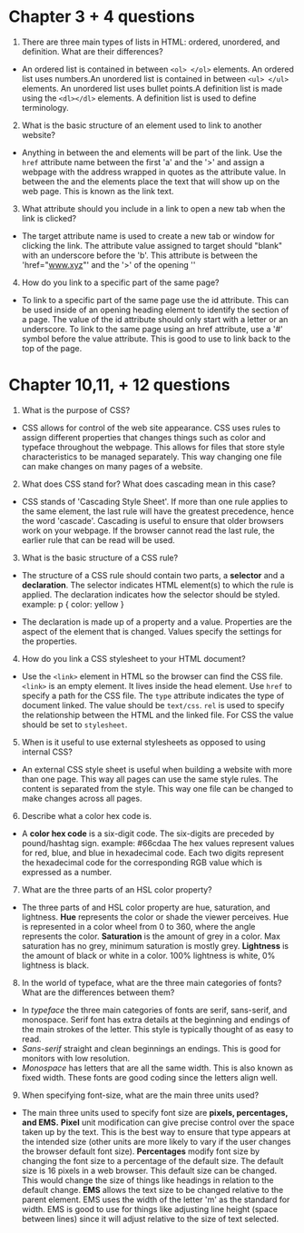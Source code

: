 # Chapter 3 + 4 questions #

1. There are three main types of lists in HTML: ordered, unordered, and definition. What are their differences?

- An ordered list is contained in between `<ol> </ol>` elements. An ordered list uses numbers.An unordered list is contained in between `<ul> </ul>` elements. An unordered list uses bullet points.A definition list is made using the `<dl></dl>` elements. A definition list is used to define terminology.


2. What is the basic structure of an element used to link to another website?

 - Anything in between the <a> and </a> elements will be part of the link.
 Use the `href` attribute name between the first 'a' and the '>' and assign a webpage with the address wrapped in quotes as the attribute value.
 In between the <a> and the </a> elements place the text that will show up on the web page. This is known as the link text.


3. What attribute should you include in a link to open a new tab when the link is clicked?

- The target attribute name is used to create a new tab or window for clicking the link. The attribute value assigned to target should "blank" with an underscore before the 'b'. This attribute is between the 'href="www.xyz"' and the '>' of the opening '<a>'


4. How do you link to a specific part of the same page?

- To link to a specific part of the same page use the id attribute. This can be used inside of an opening heading element to identify the section of a page. The value of the id attribute should only start with a letter or an underscore.
To link to the same page using an href attribute, use a '#' symbol before the value attribute. This is good to use to link back to the top of the page.


# Chapter 10,11, + 12 questions #

1. What is the purpose of CSS?

- CSS allows for control of the web site appearance. CSS uses rules to assign different properties that changes things such as color and typeface throughout the webpage. This allows for files that store style characteristics to be managed separately. This way changing one file can make changes on many pages of a website.


2. What does CSS stand for? What does cascading mean in this case?

- CSS stands of 'Cascading Style Sheet'. If more than one rule applies to the same element, the last rule will have the greatest precedence, hence the word 'cascade'. Cascading is useful to ensure that older browsers work on your webpage. If the browser cannot read the last rule, the earlier rule that can be read will be used.  


3. What is the basic structure of a CSS rule?

- The structure of a CSS rule should contain two parts, a **selector** and a **declaration**. The selector indicates HTML element(s) to which the rule is applied. The declaration indicates how the selector should be styled. example: p { color: yellow }

- The declaration is made up of a property and a value. Properties are the aspect of the element that is changed. Values specify the settings for the properties.


4. How do you link a CSS stylesheet to your HTML document?

- Use the `<link>` element in HTML so the browser can find the CSS file. `<link>` is an empty element. It lives inside the head element.
Use `href` to specify a path for the CSS file. The `type` attribute indicates the type of document linked. The value should be `text/css`. `rel` is used to specify the relationship between the HTML and the linked file. For CSS the value should be set to `stylesheet`.

5. When is it useful to use external stylesheets as opposed to using internal CSS?

- An external CSS style sheet is useful when building a website with more than one page. This way all pages can use the same style rules. The content is separated from the style. This way one file can be changed to make changes across all pages.


6. Describe what a color hex code is.

- A **color hex code** is a six-digit code. The six-digits are preceded by pound/hashtag sign. example: #66cdaa
The hex values represent values for red, blue, and blue in hexadecimal code. Each two digits represent the hexadecimal code for the corresponding RGB value which is expressed as a number.


7. What are the three parts of an HSL color property?

- The three parts of and HSL color property are hue, saturation, and lightness.
**Hue** represents the color or shade the viewer perceives. Hue is represented in a color wheel from 0 to 360, where the angle represents the color.
**Saturation** is the amount of grey in a color. Max saturation has no grey, minimum saturation is mostly grey.
**Lightness** is the amount of black or white in a color. 100% lightness is white, 0% lightness is black.


8. In the world of typeface, what are the three main categories of fonts? What are the differences between them?

- In *typeface* the three main categories of fonts are serif, sans-serif, and monospace.
Serif font has extra details at the beginning and endings of the main strokes of the letter. This style is typically thought of as easy to read.
- *Sans-serif* straight and clean beginnings an endings. This is good for monitors with low resolution.
- *Monospace* has letters that are all the same width. This is also known as fixed width. These fonts are good coding since the letters align well.


9. When specifying font-size, what are the main three units used?

- The main three units used to specify font size are **pixels, percentages, and EMS.**
**Pixel** unit modification can give precise control over the space taken up by the text. This is the best way to ensure that type appears at the intended size (other units are more likely to vary if the user changes the browser default font size).
**Percentages** modify font size by changing the font size to a percentage of the default size. The default size is 16 pixels in a web browser. This default size can be changed. This would change the size of things like headings in relation to the default change.
**EMS** allows the text size to be changed relative to the parent element. EMS uses the width of the letter 'm' as the standard for width. EMS is good to use for things like adjusting line height (space between lines) since it will adjust relative to the size of text selected.
